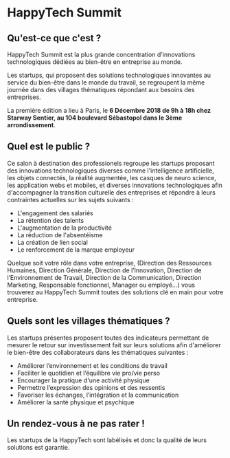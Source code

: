 # HappyTech Summit

## Qu'est-ce que c'est ?

 HappyTech Summit est la plus grande concentration d'innovations technologiques dédiées au bien-être en entreprise au monde.
 
 Les startups, qui proposent des solutions technologiques innovantes au service du bien-être dans le monde du travail, se regroupent la même journée dans des villages thématiques répondant aux besoins des entreprises.

 La première édition a lieu à Paris, le **6 Décembre 2018 de 9h à 18h chez Starway Sentier, au 104 boulevard Sébastopol dans le 3ème arrondissement**.

## Quel est le public ?

 Ce salon à destination des professionels regroupe les startups proposant des innovations technologiques diverses comme l'intelligence artificielle, les objets connectés, la réalité augmentée, les casques de neuro science, les application webs et mobiles, et diverses innovations technologiques afin d'accompagner la transition culturelle des entreprises et répondre à leurs contraintes actuelles sur les sujets suivants  :

 - L'engagement des salariés
 - La rétention des talents
 - L'augmentation de la productivité
 - La réduction de l'absentéisme
 - La création de lien social
 - Le renforcement de la marque employeur

Quelque soit votre rôle dans votre entreprise, (Direction des Ressources Humaines, Direction Générale, Direction de l’Innovation, Direction de l’Environnement de Travail, Direction de la Communication, Direction Marketing, Responsable fonctionnel, Manager ou employé...) vous trouverez au HappyTech Summit toutes des solutions clé en main pour votre entreprise.
 
## Quels sont les villages thématiques ?

Les startups présentes proposent toutes des indicateurs permettant de mesurer le retour sur investissement fait sur leurs solutions afin d'améliorer le bien-être des collaborateurs dans les thématiques suivantes :

 - Améliorer l’environnement et les conditions de travail 
 - Faciliter le quotidien et l’équilibre vie pro/vie perso
 - Encourager la pratique d'une activité physique 
 - Permettre l’expression des opinions et des ressentis
 - Favoriser les échanges, l’intégration et la communication
 - Améliorer la santé physique et psychique

## Un rendez-vous à ne pas rater !

Les startups de la HappyTech sont labélisés et donc la qualité de leurs solutions est garantie.
